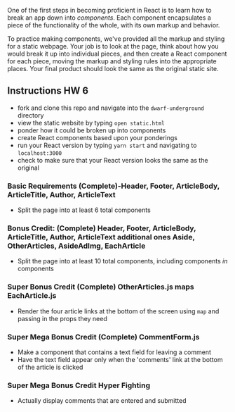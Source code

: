 One of the first steps in becoming proficient in React is to learn how to break an app down into *components*.  Each component encapsulates a piece of the functionality of the whole, with its own markup and behavior.

To practice making components, we've provided all the markup and styling for a static webpage.  Your job is to look at the page, think about how you would break it up into individual pieces, and then create a React component for each piece, moving the markup and styling rules into the appropriate places.  Your final product should look the same as the original static site.

## Instructions HW 6

* fork and clone this repo and navigate into the `dwarf-underground` directory
* view the static website by typing `open static.html`
* ponder how it could be broken up into components
* create React components based upon your ponderings
* run your React version by typing `yarn start` and navigating to `localhost:3000`
* check to make sure that your React version looks the same as the original

### Basic Requirements (Complete)-Header, Footer, ArticleBody, ArticleTitle, Author, ArticleText

* Split the page into at least 6 total components

### Bonus Credit: (Complete) Header, Footer, ArticleBody, ArticleTitle, Author, ArticleText additional ones Aside, OtherArticles, AsideAdImg, EachArticle

* Split the page into at least 10 total components, including components *in* components

### Super Bonus Credit (Complete) OtherArticles.js maps EachArticle.js

* Render the four article links at the bottom of the screen using `map` and passing in the props they need

### Super Mega Bonus Credit (Complete) CommentForm.js 

* Make a component that contains a text field for leaving a comment
* Have the text field appear only when the 'comments' link at the bottom of the article is clicked

### Super Mega Bonus Credit Hyper Fighting 

* Actually display comments that are entered and submitted